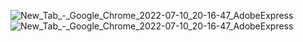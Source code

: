 ![New_Tab_-_Google_Chrome_2022-07-10_20-16-47_AdobeExpress](https://user-images.githubusercontent.com/97660781/179232090-14ad8144-66d3-48b9-8ec1-511941eed90a.gif)
![New_Tab_-_Google_Chrome_2022-07-10_20-16-47_AdobeExpress](https://user-images.githubusercontent.com/97660781/179232215-277763a1-3e09-4323-a457-b232c786fd85.gif)
